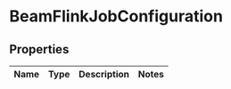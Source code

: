 # BeamFlinkJobConfiguration

## Properties
Name | Type | Description | Notes
------------ | ------------- | ------------- | -------------
